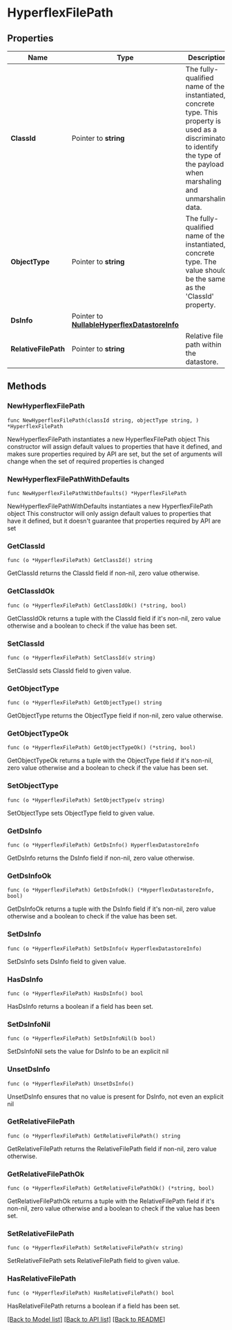 # HyperflexFilePath

## Properties

Name | Type | Description | Notes
------------ | ------------- | ------------- | -------------
**ClassId** | Pointer to **string** | The fully-qualified name of the instantiated, concrete type. This property is used as a discriminator to identify the type of the payload when marshaling and unmarshaling data. | [default to "hyperflex.FilePath"]
**ObjectType** | Pointer to **string** | The fully-qualified name of the instantiated, concrete type. The value should be the same as the &#39;ClassId&#39; property. | [default to "hyperflex.FilePath"]
**DsInfo** | Pointer to [**NullableHyperflexDatastoreInfo**](HyperflexDatastoreInfo.md) |  | [optional] 
**RelativeFilePath** | Pointer to **string** | Relative file path within the datastore. | [optional] [readonly] 

## Methods

### NewHyperflexFilePath

`func NewHyperflexFilePath(classId string, objectType string, ) *HyperflexFilePath`

NewHyperflexFilePath instantiates a new HyperflexFilePath object
This constructor will assign default values to properties that have it defined,
and makes sure properties required by API are set, but the set of arguments
will change when the set of required properties is changed

### NewHyperflexFilePathWithDefaults

`func NewHyperflexFilePathWithDefaults() *HyperflexFilePath`

NewHyperflexFilePathWithDefaults instantiates a new HyperflexFilePath object
This constructor will only assign default values to properties that have it defined,
but it doesn't guarantee that properties required by API are set

### GetClassId

`func (o *HyperflexFilePath) GetClassId() string`

GetClassId returns the ClassId field if non-nil, zero value otherwise.

### GetClassIdOk

`func (o *HyperflexFilePath) GetClassIdOk() (*string, bool)`

GetClassIdOk returns a tuple with the ClassId field if it's non-nil, zero value otherwise
and a boolean to check if the value has been set.

### SetClassId

`func (o *HyperflexFilePath) SetClassId(v string)`

SetClassId sets ClassId field to given value.


### GetObjectType

`func (o *HyperflexFilePath) GetObjectType() string`

GetObjectType returns the ObjectType field if non-nil, zero value otherwise.

### GetObjectTypeOk

`func (o *HyperflexFilePath) GetObjectTypeOk() (*string, bool)`

GetObjectTypeOk returns a tuple with the ObjectType field if it's non-nil, zero value otherwise
and a boolean to check if the value has been set.

### SetObjectType

`func (o *HyperflexFilePath) SetObjectType(v string)`

SetObjectType sets ObjectType field to given value.


### GetDsInfo

`func (o *HyperflexFilePath) GetDsInfo() HyperflexDatastoreInfo`

GetDsInfo returns the DsInfo field if non-nil, zero value otherwise.

### GetDsInfoOk

`func (o *HyperflexFilePath) GetDsInfoOk() (*HyperflexDatastoreInfo, bool)`

GetDsInfoOk returns a tuple with the DsInfo field if it's non-nil, zero value otherwise
and a boolean to check if the value has been set.

### SetDsInfo

`func (o *HyperflexFilePath) SetDsInfo(v HyperflexDatastoreInfo)`

SetDsInfo sets DsInfo field to given value.

### HasDsInfo

`func (o *HyperflexFilePath) HasDsInfo() bool`

HasDsInfo returns a boolean if a field has been set.

### SetDsInfoNil

`func (o *HyperflexFilePath) SetDsInfoNil(b bool)`

 SetDsInfoNil sets the value for DsInfo to be an explicit nil

### UnsetDsInfo
`func (o *HyperflexFilePath) UnsetDsInfo()`

UnsetDsInfo ensures that no value is present for DsInfo, not even an explicit nil
### GetRelativeFilePath

`func (o *HyperflexFilePath) GetRelativeFilePath() string`

GetRelativeFilePath returns the RelativeFilePath field if non-nil, zero value otherwise.

### GetRelativeFilePathOk

`func (o *HyperflexFilePath) GetRelativeFilePathOk() (*string, bool)`

GetRelativeFilePathOk returns a tuple with the RelativeFilePath field if it's non-nil, zero value otherwise
and a boolean to check if the value has been set.

### SetRelativeFilePath

`func (o *HyperflexFilePath) SetRelativeFilePath(v string)`

SetRelativeFilePath sets RelativeFilePath field to given value.

### HasRelativeFilePath

`func (o *HyperflexFilePath) HasRelativeFilePath() bool`

HasRelativeFilePath returns a boolean if a field has been set.


[[Back to Model list]](../README.md#documentation-for-models) [[Back to API list]](../README.md#documentation-for-api-endpoints) [[Back to README]](../README.md)


